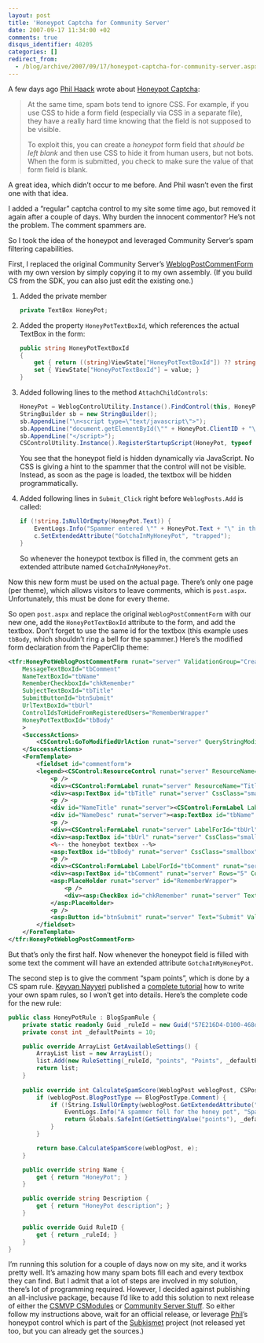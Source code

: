 ```yaml
---
layout: post
title: 'Honeypot Captcha for Community Server'
date: 2007-09-17 11:34:00 +02
comments: true
disqus_identifier: 40205
categories: []
redirect_from:
  - /blog/archive/2007/09/17/honeypot-captcha-for-community-server.aspx/
---
```


A few days ago [Phil Haack](http://haacked.com/) wrote about [Honeypot Captcha](http://haacked.com/archive/2007/09/11/honeypot-captcha.aspx):

> At the same time, spam bots tend to ignore CSS. For example, if you use CSS to hide a form field (especially via CSS in a separate file), they have a really hard time knowing that the field is not supposed to be visible.
>
> To exploit this, you can create a *honeypot* form field that *should be left blank* and then use CSS to hide it from human users, but not bots. When the form is submitted, you check to make sure the value of that form field is blank.

A great idea, which didn’t occur to me before. And Phil wasn’t even the first one with that idea.

I added a “regular” captcha control to my site some time ago, but removed it again after a couple of days. Why burden the innocent commentor? He’s not the problem. The comment spammers are.

So I took the idea of the honeypot and leveraged Community Server’s spam filtering capabilities.

First, I replaced the original Community Server’s [WeblogPostCommentForm](http://code.communityserver.org/?path=CS+Tree%5cCS+2007+3.0%5cBlogs%5cControls%5cForms%5cWeblogPostCommentForm.cs) with my own version by simply copying it to my own assembly. (If you build CS from the SDK, you can also just edit the existing one.)

1.  Added the private member

    ``` csharp
    private TextBox HoneyPot;
    ```

2.  Added the property `HoneyPotTextBoxId`, which references the actual TextBox in the form:

    ``` csharp
    public string HoneyPotTextBoxId
    {
        get { return ((string)ViewState["HoneyPotTextBoxId"]) ?? string.Empty; }
        set { ViewState["HoneyPotTextBoxId"] = value; }
    }
    ```

3.  Added following lines to the method `AttachChildControls`:

    ``` csharp
    HoneyPot = WeblogControlUtility.Instance().FindControl(this, HoneyPotTextBoxId) as TextBox;
    StringBuilder sb = new StringBuilder();
    sb.AppendLine("\n<script type=\"text/javascript\">");
    sb.AppendLine("document.getElementById(\"" + HoneyPot.ClientID + "\").style.display = \"none\";");
    sb.AppendLine("</script>");
    CSControlUtility.Instance().RegisterStartupScript(HoneyPot, typeof (TextBox), "honeypot", sb.ToString(), false);
    ```

    You see that the honeypot field is hidden dynamically via JavaScript. No CSS is giving a hint to the spammer that the control will not be visible. Instead, as soon as the page is loaded, the textbox will be hidden programmatically.

4.  Added following lines in `Submit_Click` right before `WeblogPosts.Add` is called:

    ``` csharp
    if (!string.IsNullOrEmpty(HoneyPot.Text)) { 
        EventLogs.Info("Spammer entered \"" + HoneyPot.Text + "\" in the honey pot", "Spam Rules", 0); 
        c.SetExtendedAttribute("GotchaInMyHoneyPot", "trapped"); 
    }
    ```

    So whenever the honeypot textbox is filled in, the comment gets an extended attribute named `GotchaInMyHoneyPot`.

Now this new form must be used on the actual page. There’s only one page (per theme), which allows visitors to leave comments, which is `post.aspx`. Unfortunately, this must be done for every theme.

So open `post.aspx` and replace the original `WeblogPostCommentForm` with our new one, add the `HoneyPotTextBoxId` attribute to the form, and add the textbox. Don’t forget to use the same id for the textbox (this example uses `tbBody`, which shouldn’t ring a bell for the spammer.) Here’s the modified form declaration from the PaperClip theme:

``` xml
<tfr:HoneyPotWeblogPostCommentForm runat="server" ValidationGroup="CreateCommentForm" 
    MessageTextBoxId="tbComment" 
    NameTextBoxId="tbName" 
    RememberCheckboxId="chkRemember" 
    SubjectTextBoxId="tbTitle" 
    SubmitButtonId="btnSubmit" 
    UrlTextBoxId="tbUrl" 
    ControlIdsToHideFromRegisteredUsers="RememberWrapper" 
    HoneyPotTextBoxId="tbBody" 
    > 
    <SuccessActions> 
        <CSControl:GoToModifiedUrlAction runat="server" QueryStringModification="CommentPosted=true" TargetLocationModification="commentmessage" /> 
    </SuccessActions> 
    <FormTemplate> 
        <fieldset id="commentform"> 
        <legend><CSControl:ResourceControl runat="server" ResourceName="Weblog_CommentForm_WhatDoYouThink" id="rc_think"/></legend> 
            <p /> 
            <div><CSControl:FormLabel runat="server" ResourceName="Title" LabelForId="tbTitle" /> <em>(<CSControl:ResourceControl runat="server" ResourceName="Required"/>)</em><asp:RequiredFieldValidator runat="server" ErrorMessage="*" ControlToValidate="tbTitle" ValidationGroup="CreateCommentForm" /></div> 
            <div><asp:TextBox id="tbTitle" runat="server" CssClass="smallbox" ValidationGroup="CreateCommentForm" /></div> 
            <p /> 
            <div id="NameTitle" runat="server"><CSControl:FormLabel LabelForId="tbName" runat="server" ResourceName="Weblog_CommentForm_Name" /> <em>(<CSControl:ResourceControl runat="server" ResourceName="Required" />)</em><asp:RequiredFieldValidator runat="server" ErrorMessage="*" ControlToValidate="tbName" ValidationGroup="CreateCommentForm" /></div> 
            <div id="NameDesc" runat="server"><asp:TextBox id="tbName" runat="server" CssClass="smallbox" ValidationGroup="CreateCommentForm" /></div> 
            <p /> 
            <div><CSControl:FormLabel runat="server" LabelForId="tbUrl" ResourceName="Weblog_CommentForm_YourUrl" /> <em>(<CSControl:ResourceControl runat="server" ResourceName="Optional" /></em>)</div> 
            <div><asp:TextBox id="tbUrl" runat="server" CssClass="smallbox" ValidationGroup="CreateCommentForm" /></div> 
            <%-- the honeybot textbox --%> 
            <asp:TextBox id="tbBody" runat="server" CssClass="smallbox" ValidationGroup="CreateCommentForm" /> 
            <p /> 
            <div><CSControl:FormLabel LabelForId="tbComment" runat="server" ResourceName="Weblog_CommentForm_Comments" /> <em>(<CSControl:ResourceControl runat="server" ResourceName="Required" />)</em><asp:RequiredFieldValidator runat="server" ErrorMessage="*" ControlToValidate="tbComment" ValidationGroup="CreateCommentForm" /></div> 
            <div><asp:TextBox id="tbComment" runat="server" Rows="5" Columns="25" TextMode="MultiLine" ValidationGroup="CreateCommentForm" /></div> 
            <asp:PlaceHolder runat="server" id="RememberWrapper"> 
                <p /> 
                <div><asp:CheckBox id="chkRemember" runat="server" Text="Remember Me?" ValidationGroup="CreateCommentForm"></asp:CheckBox></div> 
            </asp:PlaceHolder> 
            <p /> 
            <asp:Button id="btnSubmit" runat="server" Text="Submit" ValidationGroup="CreateCommentForm"></asp:Button> 
        </fieldset> 
    </FormTemplate> 
</tfr:HoneyPotWeblogPostCommentForm>
```

But that’s only the first half. Now whenever the honeypot field is filled with some text the comment will have an extended attribute `GotchaInMyHoneyPot`.

The second step is to give the comment “spam points”, which is done by a CS spam rule. [Keyvan Nayyeri](http://nayyeri.net/) published a [complete tutorial](http://nayyeri.net/archive/2006/09/15/CS-Dev-Guide_3A00_-How-to-Write-a-Spam-Rule.aspx) how to write your own spam rules, so I won’t get into details. Here’s the complete code for the new rule:

``` csharp
public class HoneyPotRule : BlogSpamRule { 
    private static readonly Guid _ruleId = new Guid("57E216D4-D100-468d-BB37-1B7A0A103CEF"); 
    private const int _defaultPoints = 10; 

    public override ArrayList GetAvailableSettings() { 
        ArrayList list = new ArrayList(); 
        list.Add(new RuleSetting(_ruleId, "points", "Points", _defaultPoints.ToString())); 
        return list; 
    } 
    
    public override int CalculateSpamScore(WeblogPost weblogPost, CSPostEventArgs e) { 
        if (weblogPost.BlogPostType == BlogPostType.Comment) { 
            if (!String.IsNullOrEmpty(weblogPost.GetExtendedAttribute("GotchaInMyHoneyPot"))) { 
                EventLogs.Info("A spammer fell for the honey pot", "Spam Rules", 0); 
                return Globals.SafeInt(GetSettingValue("points"), _defaultPoints); 
            } 
        } 

        return base.CalculateSpamScore(weblogPost, e); 
    } 

    public override string Name { 
        get { return "HoneyPot"; } 
    } 

    public override string Description { 
        get { return "HoneyPot description"; } 
    } 

    public override Guid RuleID { 
        get { return _ruleId; } 
    } 
}
```

I’m running this solution for a couple of days now on my site, and it works pretty well. It’s amazing how many spam bots fill each and every textbox they can find. But I admit that a lot of steps are involved in my solution, there’s lot of programming required. However, I decided against publishing an all-inclusive package, because I’d like to add this solution to next release of either the [CSMVP CSModules](http://www.codeplex.com/CSModulesRepository) or [Community Server Stuff](http://www.codeplex.com/csstuff). So either follow my instructions above, wait for an official release, or leverage [Phil](http://haacked.com/)’s honeypot control which is part of the [Subkismet](http://www.codeplex.com/subkismet) project (not released yet too, but you can already get the sources.)

